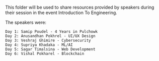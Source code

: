 This folder will be used to share resources provided by speakers during their session in the event Introduction To Engineering.

The speakers were:

    Day 1: Samip Poudel - 4 Years in Pulchowk
    Day 2: Anusandhan Pokhrel - UI/UX Design
    Day 3: Veshraj Ghimire - Cybersecurity
    Day 4: Supriya Khadaka - ML/AI
    Day 5: Sagar Timalsina - Web Development
    Day 6: Vishal Pokharel - Blockchain
